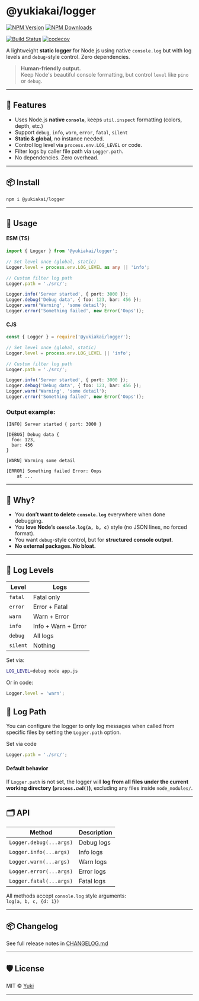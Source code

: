 
# @yukiakai/logger

[![NPM Version][npm-version-image]][npm-url]
[![NPM Downloads][npm-downloads-image]][npm-downloads-url]

[![Build Status][github-build-url]][github-url]
[![codecov][codecov-image]][codecov-url]

A lightweight **static logger** for Node.js using native `console.log` but with log levels and `debug`-style control. Zero dependencies.

> **Human-friendly output.**  
> Keep Node's beautiful console formatting, but control `level` like `pino` or `debug`.

---

## 🚀 Features

- Uses Node.js **native `console`**, keeps `util.inspect` formatting (colors, depth, etc.)
- Support `debug`, `info`, `warn`, `error`, `fatal`, `silent`
- **Static & global**, no instance needed.
- Control log level via `process.env.LOG_LEVEL` or code.
- Filter logs by caller file path via `Logger.path`.
- No dependencies. Zero overhead.

---

## 📦 Install

```bash
npm i @yukiakai/logger
```

---

## 🔧 Usage

#### ESM (TS)

```ts
import { Logger } from '@yukiakai/logger';

// Set level once (global, static)
Logger.level = process.env.LOG_LEVEL as any || 'info';

// Custom filter log path
Logger.path = './src/';

Logger.info('Server started', { port: 3000 });
Logger.debug('Debug data', { foo: 123, bar: 456 });
Logger.warn('Warning', 'some detail');
Logger.error('Something failed', new Error('Oops'));
```

#### CJS

```ts
const { Logger } = require('@yukiakai/logger');

// Set level once (global, static)
Logger.level = process.env.LOG_LEVEL || 'info';

// Custom filter log path
Logger.path = './src/';

Logger.info('Server started', { port: 3000 });
Logger.debug('Debug data', { foo: 123, bar: 456 });
Logger.warn('Warning', 'some detail');
Logger.error('Something failed', new Error('Oops'));
```

### Output example:

```
[INFO] Server started { port: 3000 }

[DEBUG] Debug data {
  foo: 123,
  bar: 456
}

[WARN] Warning some detail

[ERROR] Something failed Error: Oops
    at ...
```

---

## 🌈 Why?

- You **don’t want to delete `console.log`** everywhere when done debugging.
- You **love Node’s `console.log(a, b, c)`** style (no JSON lines, no forced format).
- You want `debug`-style control, but for **structured console output**.
- **No external packages. No bloat.**

---

## 🔧 Log Levels

| Level   | Logs           |
|----------|----------------|
| `fatal` | Fatal only      |
| `error` | Error + Fatal   |
| `warn`  | Warn + Error    |
| `info`  | Info + Warn + Error |
| `debug` | All logs        |
| `silent`| Nothing         |

Set via:

```bash
LOG_LEVEL=debug node app.js
```

Or in code:

```ts
Logger.level = 'warn';
```

## 🔧 Log Path

You can configure the logger to only log messages when called from specific files by setting the `Logger.path` option.

Set via code

```ts
Logger.path = './src/';
```
#### Default behavior

If `Logger.path` is not set, the logger will **log from all files under the current working directory (`process.cwd()`)**, excluding any files inside `node_modules/`.

---

## 🗂️ API

| Method | Description |
|---------|-------------|
| `Logger.debug(...args)` | Debug logs |
| `Logger.info(...args)` | Info logs |
| `Logger.warn(...args)` | Warn logs |
| `Logger.error(...args)` | Error logs |
| `Logger.fatal(...args)` | Fatal logs |

All methods accept `console.log` style arguments:  
`log(a, b, c, {d: 1})`

---

## 📦 Changelog

See full release notes in [CHANGELOG.md][changelog-url]

---


## 🛡️ License

MIT © [Yuki](https://github.com/yukiakai212/)

---

[npm-downloads-image]: https://badgen.net/npm/dm/@yukiakai/logger
[npm-downloads-url]: https://www.npmjs.com/package/@yukiakai/logger
[npm-url]: https://www.npmjs.com/package/@yukiakai/logger
[npm-version-image]: https://badgen.net/npm/v/@yukiakai/logger
[github-build-url]: https://github.com/yukiakai212/logger/actions/workflows/build.yml/badge.svg
[github-url]: https://github.com/yukiakai212/logger/
[codecov-image]: https://codecov.io/gh/yukiakai212/logger/branch/main/graph/badge.svg
[codecov-url]: https://codecov.io/gh/yukiakai212/logger
[changelog-url]: https://github.com/yukiakai212/logger/blob/main/CHANGELOG.md
